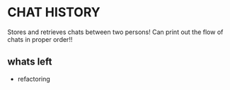 # CHAT HISTORY
Stores and retrieves chats between two persons! Can print out the flow of chats in proper order!!

## whats left
- refactoring

